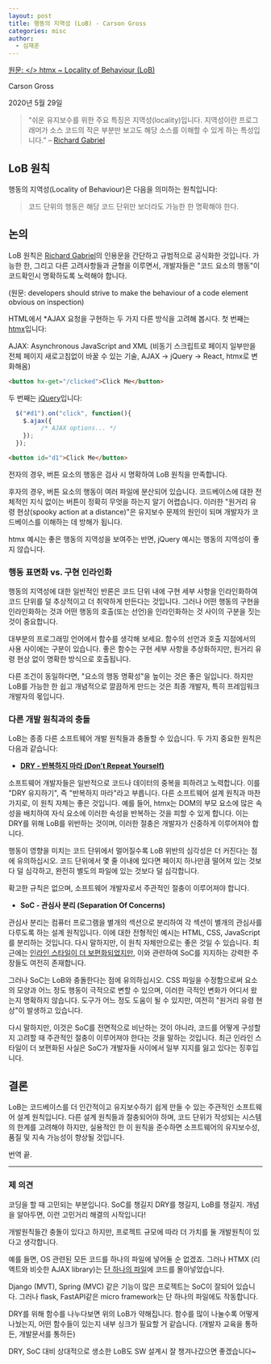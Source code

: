 ```yaml
---
layout: post
title: 행동의 지역성 (LoB) - Carson Gross
categories: misc
author:
  - 심재훈
---
```

[원문: </> htmx ~ Locality of Behaviour (LoB)](https://htmx.org/essays/locality-of-behaviour/)

Carson Gross

2020년 5월 29일

> “쉬운 유지보수를 위한 주요 특징은 지역성(locality)입니다. 지역성이란 프로그래머가 소스 코드의 작은 부분만 보고도 해당 소스를 이해할 수 있게 하는 특성입니다.” – [Richard Gabriel](https://www.dreamsongs.com/Files/PatternsOfSoftware.pdf)

## LoB 원칙

행동의 지역성(Locality of Behaviour)은 다음을 의미하는 원칙입니다:

> 코드 단위의 행동은 해당 코드 단위만 보더라도 가능한 한 명확해야 한다.

## 논의

LoB 원칙은 [Richard Gabriel](https://www.dreamsongs.com/)의 인용문을 간단하고 규범적으로 공식화한 것입니다. 가능한 한, 그리고 다른 고려사항들과 균형을 이루면서, 개발자들은 "코드 요소의 행동"이 코드확인시 명확하도록 노력해야 합니다.

(원문: developers should strive to make the behaviour of a code element obvious on inspection)

HTML에서 \*AJAX 요청을 구현하는 두 가지 다른 방식을 고려해 봅시다. 첫 번째는 [htmx](https://htmx.org/)입니다:

AJAX: Asynchronous JavaScript and XML (비동기 스크립트로 페이지 일부만을 전체 페이지 새로고침없이 바꿀 수 있는 기술, AJAX -> jQuery -> React, htmx로 변화해옴)

```html
<button hx-get="/clicked">Click Me</button>
```

두 번째는 [jQuery](https://jquery.com/)입니다:

```javascript
  $("#d1").on("click", function(){
    $.ajax({
         /* AJAX options... */
    });
  });
```

```html
<button id="d1">Click Me</button>
```

전자의 경우, 버튼 요소의 행동은 검사 시 명확하여 LoB 원칙을 만족합니다.

후자의 경우, 버튼 요소의 행동이 여러 파일에 분산되어 있습니다. 코드베이스에 대한 전체적인 지식 없이는 버튼이 정확히 무엇을 하는지 알기 어렵습니다. 이러한 "원거리 유령 현상(spooky action at a distance)"은 유지보수 문제의 원인이 되며 개발자가 코드베이스를 이해하는 데 방해가 됩니다.

htmx 예시는 좋은 행동의 지역성을 보여주는 반면, jQuery 예시는 행동의 지역성이 좋지 않습니다.

### 행동 표면화 vs. 구현 인라인화

행동의 지역성에 대한 일반적인 반론은 코드 단위 내에 구현 세부 사항을 인라인화하여 코드 단위를 덜 추상적이고 더 취약하게 만든다는 것입니다. 그러나 어떤 행동의 구현을 인라인화하는 것과 어떤 행동의 호출(또는 선언)을 인라인화하는 것 사이의 구분을 짓는 것이 중요합니다.

대부분의 프로그래밍 언어에서 함수를 생각해 보세요. 함수의 선언과 호출 지점에서의 사용 사이에는 구분이 있습니다. 좋은 함수는 구현 세부 사항을 추상화하지만, 원거리 유령 현상 없이 명확한 방식으로 호출됩니다.

다른 조건이 동일하다면, "요소의 행동 명확성"을 높이는 것은 좋은 일입니다. 하지만 LoB를 가능한 한 쉽고 개념적으로 깔끔하게 만드는 것은 최종 개발자, 특히 프레임워크 개발자의 몫입니다.

### 다른 개발 원칙과의 충돌

LoB는 종종 다른 소프트웨어 개발 원칙들과 충돌할 수 있습니다. 두 가지 중요한 원칙은 다음과 같습니다:

*   [**DRY - 반복하지 마라 (Don’t Repeat Yourself)**](https://en.wikipedia.org/wiki/Don%27t_repeat_yourself)
    

소프트웨어 개발자들은 일반적으로 코드나 데이터의 중복을 피하려고 노력합니다. 이를 "DRY 유지하기", 즉 "반복하지 마라"라고 부릅니다. 다른 소프트웨어 설계 원칙과 마찬가지로, 이 원칙 자체는 좋은 것입니다. 예를 들어, htmx는 DOM의 부모 요소에 많은 속성을 배치하여 자식 요소에 이러한 속성을 반복하는 것을 피할 수 있게 합니다. 이는 DRY를 위해 LoB를 위반하는 것이며, 이러한 절충은 개발자가 신중하게 이루어져야 합니다.

행동이 영향을 미치는 코드 단위에서 멀어질수록 LoB 위반의 심각성은 더 커진다는 점에 유의하십시오. 코드 단위에서 몇 줄 이내에 있다면 페이지 하나만큼 떨어져 있는 것보다 덜 심각하고, 완전히 별도의 파일에 있는 것보다 덜 심각합니다.

확고한 규칙은 없으며, 소프트웨어 개발자로서 주관적인 절충이 이루어져야 합니다.

*   **SoC - 관심사 분리 (Separation Of Concerns)**
    

관심사 분리는 컴퓨터 프로그램을 별개의 섹션으로 분리하여 각 섹션이 별개의 관심사를 다루도록 하는 설계 원칙입니다. 이에 대한 전형적인 예시는 HTML, CSS, JavaScript를 분리하는 것입니다. 다시 말하지만, 이 원칙 자체만으로는 좋은 것일 수 있습니다. 최근에는 [인라인 스타일이 더 보편화되었지만](https://tailwindcss.com/), 이와 관련하여 SoC를 지지하는 강력한 주장들도 여전히 존재합니다.

그러나 SoC는 LoB와 충돌한다는 점에 유의하십시오. CSS 파일을 수정함으로써 요소의 모양과 어느 정도 행동이 극적으로 변할 수 있으며, 이러한 극적인 변화가 어디서 왔는지 명확하지 않습니다. 도구가 어느 정도 도움이 될 수 있지만, 여전히 "원거리 유령 현상"이 발생하고 있습니다.

다시 말하지만, 이것은 SoC를 전면적으로 비난하는 것이 아니라, 코드를 어떻게 구성할지 고려할 때 주관적인 절충이 이루어져야 한다는 것을 말하는 것입니다. 최근 인라인 스타일이 더 보편화된 사실은 SoC가 개발자들 사이에서 일부 지지를 잃고 있다는 징후입니다.

## 결론

LoB는 코드베이스를 더 인간적이고 유지보수하기 쉽게 만들 수 있는 주관적인 소프트웨어 설계 원칙입니다. 다른 설계 원칙들과 절충되어야 하며, 코드 단위가 작성되는 시스템의 한계를 고려해야 하지만, 실용적인 한 이 원칙을 준수하면 소프트웨어의 유지보수성, 품질 및 지속 가능성이 향상될 것입니다.

번역 끝.

* * *

### 제 의견

코딩을 할 때 고민되는 부분입니다. SoC를 챙길지 DRY를 챙길지, LoB를 챙길지. 개념을 알아두면, 이런 고민거리 해결의 시작입니다!

개발원칙들간 충돌이 있다고 하지만, 프로젝트 규모에 따라 더 가치를 둘 개발원칙이 있다고 생각합니다.

예를 들면, OS 관련된 모든 코드를 하나의 파일에 넣어둘 순 없겠죠. 그러나 HTMX (리엑트와 비슷한 AJAX library)는 [단 하나의 파일](https://github.com/bigskysoftware/htmx/blob/master/src/htmx.js)에 코드를 몰아넣었습니다.

Django (MVT), Spring (MVC) 같은 기능이 많은 프로젝트는 SoC이 잘되어 있습니다. 그러나 flask, FastAPI같은 micro framework는 단 하나의 파일에도 작동합니다.

DRY를 위해 함수를 나누다보면 위의 LoB가 약해집니다. 함수를 많이 나눌수록 어떻게 나눴는지, 어떤 함수들이 있는지 내부 싱크가 필요할 거 같습니다. (개발자 교육을 통하든, 개발문서를 통하든)

DRY, SoC 대비 상대적으로 생소한 LoB도 SW 설계시 잘 챙겨나갔으면 좋겠습니다~
